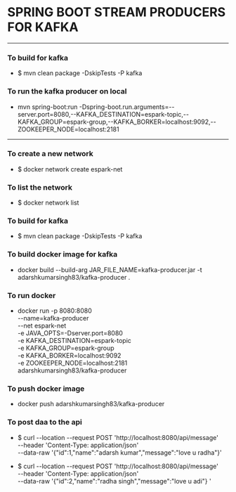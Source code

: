 # SPRING BOOT STREAM PRODUCERS FOR KAFKA

----

### To build for kafka
* $ mvn clean package -DskipTests -P kafka

### To run the kafka producer on local 
* mvn spring-boot:run -Dspring-boot.run.arguments=--server.port=8080,--KAFKA_DESTINATION=espark-topic,--KAFKA_GROUP=espark-group,--KAFKA_BORKER=localhost:9092,--ZOOKEEPER_NODE=localhost:2181  
  
---

### To create a new network
* $ docker network create espark-net

### To list the network
* $ docker network list

### To build for kafka
* $ mvn clean package -DskipTests -P kafka
 
### To build docker image for kafka
* docker build --build-arg JAR_FILE_NAME=kafka-producer.jar -t adarshkumarsingh83/kafka-producer .

### To run docker
* docker run -p 8080:8080 \
 --name=kafka-producer  \
 --net espark-net  \
 -e JAVA_OPTS=-Dserver.port=8080 \
 -e KAFKA_DESTINATION=espark-topic\
 -e KAFKA_GROUP=espark-group    \
 -e KAFKA_BORKER=localhost:9092   \
 -e ZOOKEEPER_NODE=localhost:2181   \
 adarshkumarsingh83/kafka-producer 

### To push docker image
* docker push adarshkumarsingh83/kafka-producer

### To post daa to the api 
* $ curl --location --request POST 'http://localhost:8080/api/message' \
--header 'Content-Type: application/json' \
--data-raw '{"id":1,"name":"adarsh kumar","message":"love u radha"}'

* $ curl --location --request POST 'http://localhost:8080/api/message' \
--header 'Content-Type: application/json' \
--data-raw '{"id":2,"name":"radha singh","message":"love u adi"} '